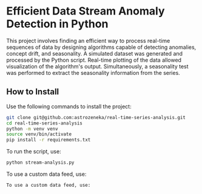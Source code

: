 # Efficient Data Stream Anomaly Detection in Python

This project involves finding an efficient way to process real-time sequences of data by designing algorithms capable of detecting anomalies, concept drift, and seasonality. A simulated dataset was generated and processed by the Python script. Real-time plotting of the data allowed visualization of the algorithm's output. Simultaneously, a seasonality test was performed to extract the seasonality information from the series.

## How to Install

Use the following commands to install the project:

```bash
git clone git@github.com:astrozeneka/real-time-series-analysis.git
cd real-time-series-analysis
python -m venv venv
source venv/bin/activate
pip install -r requirements.txt
```
To run the script, use:
```bash
python stream-analysis.py
```
To use a custom data feed, use:
```bash
To use a custom data feed, use:
```

